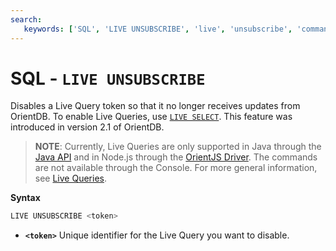 ```yaml
---
search:
   keywords: ['SQL', 'LIVE UNSUBSCRIBE', 'live', 'unsubscribe', 'command']
---
```


# SQL - `LIVE UNSUBSCRIBE`

Disables a Live Query token so that it no longer receives updates from OrientDB.  To enable Live Queries, use [`LIVE SELECT`](SQL-Live-Select.md).  This feature was introduced in version 2.1 of OrientDB.

>**NOTE**: Currently, Live Queries are only supported in Java through the [Java API](Java-API.md) and in Node.js through the [OrientJS Driver](orientjs/OrientJS.md).  The commands are not available through the Console.  For more general information, see [Live Queries](Live-Query.md).

**Syntax**

```sql
LIVE UNSUBSCRIBE <token>
```

- **`<token>`** Unique identifier for the Live Query you want to disable.

